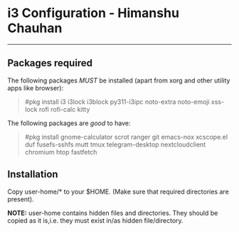 # i3 Configuration - Himanshu Chauhan
-------------------------------------

## Packages required
The following packages *MUST* be installed (apart from xorg and other utility apps like browser):
> #pkg install i3 i3lock i3block py311-i3ipc noto-extra noto-emoji xss-lock rofi rofi-calc kitty

The following packages are *good* to have:
> #pkg install gnome-calculator scrot ranger git emacs-nox xcscope.el duf fusefs-sshfs mutt tmux telegram-desktop nextcloudclient chromium htop fastfetch

## Installation
Copy user-home/* to your $HOME. (Make sure that required directories are present).

**NOTE:** user-home contains hidden files and directories. They should be copied as it is,i.e. they must exist in/as hidden file/directory.

